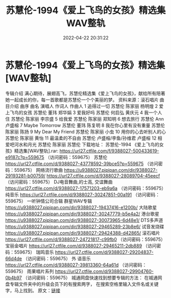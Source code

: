 ﻿---
title: 苏慧伦-1994《爱上飞鸟的女孩》精选集WAV整轨
date: 2022-04-22 20:31:22
categories: WAV车载音乐、镜像
tags: 国语流行
---
# 苏慧伦-1994《爱上飞鸟的女孩》精选集[WAV整轨]

专辑介绍
满心期待，展翅高飞，苏慧伦精选集《爱上飞鸟的女孩》，献给所有陪著她一起成长的你，每一首歌都是苏慧伦一个个美丽的梦。
资料来源：滚石唱片
曲目介绍
曲序 曲名 演唱人 作词人
作曲人
1 追得过一切 苏慧伦 陈家丽
杨明煌
2 爱上飞鸟的女孩 苏慧伦 董玮
郑华娟
3 爱我好吗 苏慧伦 何启弘
黄庆元
4 我一个人住 苏慧伦 陈家丽
李宗盛
5 给我爱 苏慧伦 陈家丽
郑知明
6 想去旅行 苏慧伦 Ann
卢盛榕
7 Maybe Tomorrow 苏慧伦 董玮
陈复明
8 我在你心里有没有重量 苏慧伦 陈家丽
陈扬
9 My Dear My Friend 苏慧伦 陈家丽
小虫
10 用你的心去听别人的心 苏慧伦 陈家丽
黄怡
11 最温柔的不自由 苏慧伦 卢盛榕/李鱼/孙维君
卢盛榕
12 相爱吧河水和月光 苏慧伦 陈家丽
苏慧伦
下载地址：
苏慧伦-1994 《爱上飞鸟的女孩》精选集[WAV整轨].rar: https://url27.ctfile.com/f/9388027-500433619-e9187c?p=559675
（访问密码：559675）
苏慧伦
https://url27.ctfile.com/d/9388027-43778592-39bce5?p=559675
（访问密码：559675）
网络流行歌曲
https://u9388027.pipipan.com/dir/9388027-29193281-b00759/
https://url27.ctfile.com/d/9388027-28089704-45eecf
（访问密码：559675）
DJ电音舞曲,的士高, 交谊舞曲
https://url27.ctfile.com/d/9388027-17571203-eb9a6a
（访问密码：559675）
纯音乐
https://url27.ctfile.com/d/9388027-30247851-00a191
（访问密码：559675）
一听钟情公司合辑
群星WAV专辑
https://u9388027.pipipan.com/dir/9388027-19437416-e1200b/
大陆歌星
https://u9388027.pipipan.com/dir/9388027-30247779-b5e4a2/
港台歌星
https://u9388027.pipipan.com/dir/9388027-30073965-6d48e1/
DTS多声道
https://u9388027.pipipan.com/dir/9388027-29465289-23b8e6/
试音发烧碟
https://u9388027.pipipan.com/dir/9388027-29424388-d42865/
滚石唱片
https://url27.ctfile.com/d/9388027-24721817-c99fb0
（访问密码：559675）
宝丽金唱片
https://url27.ctfile.com/d/9388027-29465211-2db889
（访问密码：559675）
瑞鸣音乐
https://url27.ctfile.com/d/9388027-29204837-66d4de
（访问密码：559675）
外
语音乐
https://url27.ctfile.com/d/9388027-39813360-64a61d
（访问密码：559675）
雨果唱片系列
https://url27.ctfile.com/d/9388027-29904760-0b4b97
（访问密码：559675）
城通网盘快速找到想要专辑的方法：
在城通网盘专辑文件夹中的升级会员下的有搜索两字，
在搜索空格里输入文件名或关键字，马上找到。
原文：[链接](https://blog.sina.com.cn/s/blog_1647c7e7601030wsx.html)